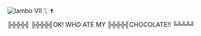 ![lambo](https://user-images.githubusercontent.com/123539384/216864871-eaac8ed7-ced8-4578-9a25-563618aef079.gif) Ⅶ  🀧  ✟ 

╠╬╬╬╣
╠╬╬╬╣OK! WHO ATE MY
╠╬╬╬╣CHOCOLATE!!
╚╩╩╩╝




